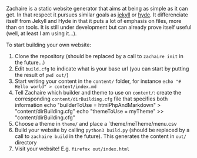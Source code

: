 
Zachaire is a static website generator that aims at being as simple as it can get. In that respect it pursues similar goals as [jekyll](https://github.com/jekyll/jekyll) or [hyde](https://github.com/hyde/hyde). It differenciate itself from Jekyll and Hyde in that it puts a lot of emphasis on files, more than on tools. It is still under development but can already prove itself useful (well, at least I am using it…).

To start building your own website:
 1. Clone the repository (should be replaced by a call to `zachaire init` in the future…)
 2. Edit `build.cfg` to indicate what is your base url (you can start by putting the result of `pwd out/`)
 3. Start writing your content in the `content/` folder, for instance `echo "# Hello world" > content/index.md`
 4. Tell Zachaire which builder and theme to use on `content/`: create the corresponding `content/dirBuilding.cfg` file that specifies both information
        echo "builderToUse = htmlPhpAndMarkdown" > "content/dirBuilding.cfg"
        echo "themeToUse = myTheme" >> "content/dirBuilding.cfg"
 5. Choose a theme in `theme/` and place a `theme/meTheme/menu.csv
 6. Build your website by calling `python3 build.py` (should be replaced by a call to `zachaire build` in the future). This generates the content in `out/` directory
 7. Visit your website! E.g. `firefox out/index.html`

